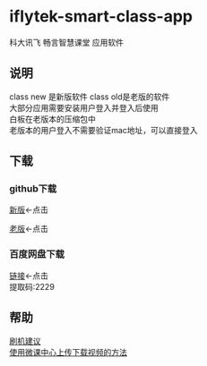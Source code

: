 # iflytek-smart-class-app
科大讯飞 畅言智慧课堂  应用软件<br>

## 说明

class new 是新版软件 class old是老版的软件<br>
大部分应用需要安装用户登入并登入后使用<br>
白板在老版本的压缩包中<br>
老版本的用户登入不需要验证mac地址，可以直接登入<br>

## 下载

### github下载

[新版](https://github.com/Kirinnana/iflytek-smart-class-app/releases/download/v2.0/smart.class.new.zip)←点击<br>

[老版](https://github.com/Kirinnana/iflytek-smart-class-app/releases/download/v1.0/smart.class.old.zip)←点击

### 百度网盘下载

[链接](https://pan.baidu.com/s/1zNOWqWdm0dbyWkWBIClTQg)←点击<br>
提取码:2229

## 帮助
  [刷机建议](https://github.com/Kirinnana/iflytek-smart-class-app/wiki#%E5%88%B7%E6%9C%BA%E5%BB%BA%E8%AE%AE)<br>
  [使用微课中心上传下载视频的方法](https://github.com/Kirinnana/iflytek-smart-class-app/wiki/%E4%BD%BF%E7%94%A8%E5%BE%AE%E8%AF%BE%E4%B8%AD%E5%BF%83%E4%B8%8A%E4%BC%A0%E4%B8%8B%E8%BD%BD%E8%A7%86%E9%A2%91%E7%9A%84%E6%96%B9%E6%B3%95)
